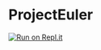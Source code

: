 # ProjectEuler

[![Run on Repl.it](https://repl.it/badge/github/chenk21/ProjectEuler)](https://repl.it/github/chenk21/ProjectEuler)